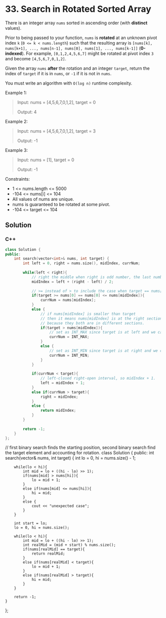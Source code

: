 # 33. Search in Rotated Sorted Array

There is an integer array `nums` sorted in ascending order (with **distinct** values).

Prior to being passed to your function, `nums` is **rotated** at an unknown pivot index `k` (`0 <= k < nums.length`) such that the resulting array is `[nums[k], nums[k+1], ..., nums[n-1], nums[0], nums[1], ..., nums[k-1]]` (**0-indexed**). For example, `[0,1,2,4,5,6,7]` might be rotated at pivot index `3` and become `[4,5,6,7,0,1,2]`.

Given the array `nums` **after** the rotation and an integer `target`, return the index of `target` if it is in `nums`, or `-1` if it is not in `nums`.

You must write an algorithm with `O(log n)` runtime complexity.
 
Example 1:

> Input: nums = [4,5,6,7,0,1,2], target = 0
> 
> Output: 4

Example 2:

> Input: nums = [4,5,6,7,0,1,2], target = 3
> 
> Output: -1

Example 3:

> Input: nums = [1], target = 0
> 
> Output: -1

Constraints:

* 1 <= nums.length <= 5000
* -104 <= nums[i] <= 104
* All values of nums are unique.
* nums is guaranteed to be rotated at some pivot.
* -104 <= target <= 104

## Solution

### C++

```C++
class Solution {
public:
    int search(vector<int>& nums, int target) {
        int left = 0, right = nums.size(), midIndex, currNum;
        
        while(left < right){
            // right the middle when right is odd number, the last number of first half when right is even number. 
            midIndex = left + (right - left) / 2;
            
            // >= instead of > to include the case when target == nums[0], similar case for nums[0] <= nums[midIndex]
            if(target >= nums[0] == nums[0] <= nums[midIndex]){
                currNum = nums[midIndex];
            }
            else {
                // if nums[midIndex] is smaller than target
                // then it means nums[midIndex] is at the right section and target is at the left section
                // because they both are in different sections. 
                if(target > nums[midIndex]){
                    // set as INT_MAX since target is at left and we can restrict right border later.
                    currNum = INT_MAX;
                }
                else {
                    // set as INT_MIN since target is at right and we can restrict left border later. 
                    currNum = INT_MIN;
                }
            }
            
            if(currNum < target){
                // left-closed right-open interval, so midIndex + 1. 
                left = midIndex + 1;
            }
            else if(currNum > target){
                right = midIndex;
            }
            else {
                return midIndex;
            }
        }
        
        return -1;
    }
};
```

// first binary search finds the starting position, second binary search find the target element and accounting for rotation.
class Solution {
public:
    int search(vector<int>& nums, int target) {
        int lo = 0, hi = nums.size() - 1;
        
        while(lo < hi){
            int mid = lo + ((hi - lo) >> 1);
            if(nums[mid] > nums[hi]){
                lo = mid + 1;
            }
            else if(nums[mid] <= nums[hi]){
                hi = mid;
            }
            else {
                cout << "unexpected case";
            }            
        }
        
        int start = lo;
        lo = 0, hi = nums.size();
        
        while(lo < hi){
            int mid = lo + ((hi - lo) >> 1);
            int realMid = (mid + start) % nums.size();
            if(nums[realMid] == target){
                return realMid;
            }
            else if(nums[realMid] < target){
                lo = mid + 1;
            }
            else if(nums[realMid] > target){
                hi = mid;
            }
        }
        
        return -1;
    }
};
